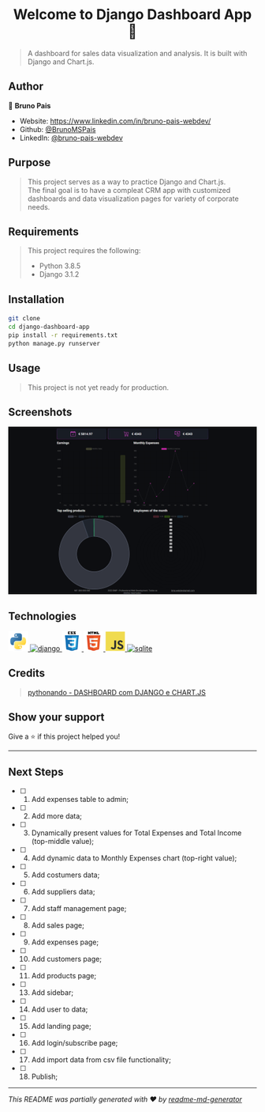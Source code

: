 <h1 align="center">Welcome to Django Dashboard App 👋</h1>
<!-- <p>
  <img alt="Version" src="https://img.shields.io/badge/version-development-blue.svg?cacheSeconds=2592000" />
</p> -->

> A dashboard for sales data visualization and analysis.
> It is built with Django and Chart.js.

## Author

👤 **Bruno Pais**

* Website: <https://www.linkedin.com/in/bruno-pais-webdev/>
* Github: [@BrunoMSPais](https://github.com/BrunoMSPais)
* LinkedIn: [@bruno-pais-webdev](https://linkedin.com/in/bruno-pais-webdev)

## Purpose

> This project serves as a way to practice Django and Chart.js.<br>
> The final goal is to have a compleat CRM app with customized dashboards and data visualization pages for variety of corporate needs.

## Requirements

> This project requires the following:
>
> * Python 3.8.5
> * Django 3.1.2

## Installation
  
  ```sh
  git clone
  cd django-dashboard-app
  pip install -r requirements.txt
  python manage.py runserver
  ```

## Usage

> This project is not yet ready for production.

## Screenshots

![web](./images/web.png)

## Technologies

<p align="left">
  <a href="https://www.python.org" target="_blank" rel="noreferrer">
    <img src="https://raw.githubusercontent.com/devicons/devicon/master/icons/python/python-original.svg" alt="python" width="40" height="40"/>
  </a>
  <a href="https://www.djangoproject.com/" target="_blank" rel="noreferrer">
    <img src="https://cdn.worldvectorlogo.com/logos/django.svg" alt="django" width="40" height="40"/>
  </a>
  <a href="https://www.w3schools.com/css/" target="_blank" rel="noreferrer">
    <img src="https://raw.githubusercontent.com/devicons/devicon/master/icons/css3/css3-original-wordmark.svg" alt="css3" width="40" height="40"/>
  </a>
  <a href="https://www.w3.org/html/" target="_blank" rel="noreferrer">
    <img src="https://raw.githubusercontent.com/devicons/devicon/master/icons/html5/html5-original-wordmark.svg" alt="html5" width="40" height="40"/>
  </a>
  <a href="https://developer.mozilla.org/en-US/docs/Web/JavaScript" target="_blank" rel="noreferrer">
    <img src="https://raw.githubusercontent.com/devicons/devicon/master/icons/javascript/javascript-original.svg" alt="javascript" width="40" height="40"/>
  </a>
  <a href="https://www.sqlite.org/" target="_blank" rel="noreferrer">
    <img src="https://www.vectorlogo.zone/logos/sqlite/sqlite-icon.svg" alt="sqlite" width="40" height="40"/>
  </a>
</p>

## Credits
>
> [pythonando - DASHBOARD com DJANGO e CHART.JS](https://www.youtube.com/watch?v=HozwGeEiXIk)

## Show your support

Give a ⭐️ if this project helped you!

***

## Next Steps

* [ ] 1. Add expenses table to admin;
* [ ] 2. Add more data;
* [ ] 3. Dynamically present values for Total Expenses and Total Income (top-middle value);
* [ ] 4. Add dynamic data to Monthly Expenses chart (top-right value);
* [ ] 5. Add costumers data;
* [ ] 6. Add suppliers data;
* [ ] 7. Add staff management page;
* [ ] 8. Add sales page;
* [ ] 9. Add expenses page;
* [ ] 10. Add customers page;
* [ ] 11. Add products page;
* [ ] 13. Add sidebar;
* [ ] 14. Add user to data;
* [ ] 15. Add landing page;
* [ ] 16. Add login/subscribe page;
* [ ] 17. Add import data from csv file functionality;
* [ ] 18. Publish;

***
_This README was partially generated with ❤️ by [readme-md-generator](https://github.com/kefranabg/readme-md-generator)_
